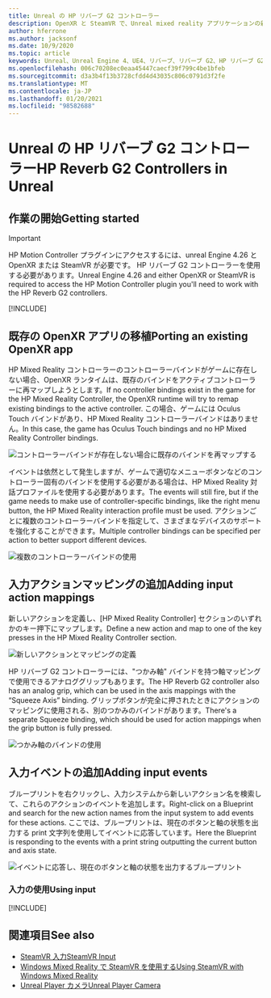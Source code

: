 ```yaml
---
title: Unreal の HP リバーブ G2 コントローラー
description: OpenXR と SteamVR で、Unreal mixed reality アプリケーションの新しい HP リバーブ G2 コントローラーを使用する方法について説明します。
author: hferrone
ms.author: jacksonf
ms.date: 10/9/2020
ms.topic: article
keywords: Unreal、Unreal Engine 4、UE4、リバーブ、リバーブ G2、HP リバーブ G2、mixed reality、development、motion controller、ユーザー入力、機能、新しいプロジェクト、エミュレーター、ドキュメント、ガイド、機能、ホログラム、ゲーム開発、mixed reality ヘッドセット、windows mixed reality ヘッドセット、virtual reality ヘッドセット
ms.openlocfilehash: 006c70208ec0eaa45447caecf39f799c4be1bfeb
ms.sourcegitcommit: d3a3b4f13b3728cfdd4d43035c806c0791d3f2fe
ms.translationtype: MT
ms.contentlocale: ja-JP
ms.lasthandoff: 01/20/2021
ms.locfileid: "98582688"
---
```

# <a name="hp-reverb-g2-controllers-in-unreal"></a><span data-ttu-id="3e7e8-104">Unreal の HP リバーブ G2 コントローラー</span><span class="sxs-lookup"><span data-stu-id="3e7e8-104">HP Reverb G2 Controllers in Unreal</span></span> 

## <a name="getting-started"></a><span data-ttu-id="3e7e8-105">作業の開始</span><span class="sxs-lookup"><span data-stu-id="3e7e8-105">Getting started</span></span>

> [!IMPORTANT]
> <span data-ttu-id="3e7e8-106">HP Motion Controller プラグインにアクセスするには、unreal Engine 4.26 と OpenXR または SteamVR が必要です。 HP リバーブ G2 コントローラーを使用する必要があります。</span><span class="sxs-lookup"><span data-stu-id="3e7e8-106">Unreal Engine 4.26 and either OpenXR or SteamVR is required to access the HP Motion Controller plugin you'll need to work with the HP Reverb G2 controllers.</span></span>

[!INCLUDE[](includes/tabs-g2-controllers-in-unreal.md)]

## <a name="porting-an-existing-openxr-app"></a><span data-ttu-id="3e7e8-107">既存の OpenXR アプリの移植</span><span class="sxs-lookup"><span data-stu-id="3e7e8-107">Porting an existing OpenXR app</span></span> 

<span data-ttu-id="3e7e8-108">HP Mixed Reality コントローラーのコントローラーバインドがゲームに存在しない場合、OpenXR ランタイムは、既存のバインドをアクティブコントローラーに再マップしようとします。</span><span class="sxs-lookup"><span data-stu-id="3e7e8-108">If no controller bindings exist in the game for the HP Mixed Reality Controller, the OpenXR runtime will try to remap existing bindings to the active controller.</span></span>  <span data-ttu-id="3e7e8-109">この場合、ゲームには Oculus Touch バインドがあり、HP Mixed Reality コントローラーバインドはありません。</span><span class="sxs-lookup"><span data-stu-id="3e7e8-109">In this case, the game has Oculus Touch bindings and no HP Mixed Reality Controller bindings.</span></span>

![コントローラーバインドが存在しない場合に既存のバインドを再マップする](images/reverb-g2-img-04.png)

<span data-ttu-id="3e7e8-111">イベントは依然として発生しますが、ゲームで適切なメニューボタンなどのコントローラー固有のバインドを使用する必要がある場合は、HP Mixed Reality 対話プロファイルを使用する必要があります。</span><span class="sxs-lookup"><span data-stu-id="3e7e8-111">The events will still fire, but if the game needs to make use of controller-specific bindings, like the right menu button, the HP Mixed Reality interaction profile must be used.</span></span>  <span data-ttu-id="3e7e8-112">アクションごとに複数のコントローラーバインドを指定して、さまざまなデバイスのサポートを強化することができます。</span><span class="sxs-lookup"><span data-stu-id="3e7e8-112">Multiple controller bindings can be specified per action to better support different devices.</span></span>
   
![複数のコントローラーバインドの使用](images/reverb-g2-img-05.png)

## <a name="adding-input-action-mappings"></a><span data-ttu-id="3e7e8-114">入力アクションマッピングの追加</span><span class="sxs-lookup"><span data-stu-id="3e7e8-114">Adding input action mappings</span></span> 

<span data-ttu-id="3e7e8-115">新しいアクションを定義し、[HP Mixed Reality Controller] セクションのいずれかのキー押下にマップします。</span><span class="sxs-lookup"><span data-stu-id="3e7e8-115">Define a new action and map to one of the key presses in the HP Mixed Reality Controller section.</span></span>

![新しいアクションとマッピングの定義](images/reverb-g2-img-02.png)

<span data-ttu-id="3e7e8-117">HP リバーブ G2 コントローラーには、"つかみ軸" バインドを持つ軸マッピングで使用できるアナロググリップもあります。</span><span class="sxs-lookup"><span data-stu-id="3e7e8-117">The HP Reverb G2 controller also has an analog grip, which can be used in the axis mappings with the “Squeeze Axis” binding.</span></span>  <span data-ttu-id="3e7e8-118">グリップボタンが完全に押されたときにアクションのマッピングに使用される、別のつかみのバインドがあります。</span><span class="sxs-lookup"><span data-stu-id="3e7e8-118">There's a separate Squeeze binding, which should be used for action mappings when the grip button is fully pressed.</span></span> 

![つかみ軸のバインドの使用](images/reverb-g2-img-03.png)

## <a name="adding-input-events"></a><span data-ttu-id="3e7e8-120">入力イベントの追加</span><span class="sxs-lookup"><span data-stu-id="3e7e8-120">Adding input events</span></span>

<span data-ttu-id="3e7e8-121">ブループリントを右クリックし、入力システムから新しいアクション名を検索して、これらのアクションのイベントを追加します。</span><span class="sxs-lookup"><span data-stu-id="3e7e8-121">Right-click on a Blueprint and search for the new action names from the input system to add events for these actions.</span></span>  <span data-ttu-id="3e7e8-122">ここでは、ブループリントは、現在のボタンと軸の状態を出力する print 文字列を使用してイベントに応答しています。</span><span class="sxs-lookup"><span data-stu-id="3e7e8-122">Here the Blueprint is responding to the events with a print string outputting the current button and axis state.</span></span>

![イベントに応答し、現在のボタンと軸の状態を出力するブループリント](images/reverb-g2-img-06.png)

### <a name="using-input"></a><span data-ttu-id="3e7e8-124">入力の使用</span><span class="sxs-lookup"><span data-stu-id="3e7e8-124">Using input</span></span> 

[!INCLUDE[](includes/tabs-g2-controller-mapping-in-unreal.md)]

## <a name="see-also"></a><span data-ttu-id="3e7e8-125">関連項目</span><span class="sxs-lookup"><span data-stu-id="3e7e8-125">See also</span></span>
* [<span data-ttu-id="3e7e8-126">SteamVR 入力</span><span class="sxs-lookup"><span data-stu-id="3e7e8-126">SteamVR Input</span></span>](https://docs.unrealengine.com/Platforms/VR/SteamVR/HowTo/SteamVRInput/index.html)
* [<span data-ttu-id="3e7e8-127">Windows Mixed Reality で SteamVR を使用する</span><span class="sxs-lookup"><span data-stu-id="3e7e8-127">Using SteamVR with Windows Mixed Reality</span></span>](/windows/mixed-reality/enthusiast-guide/using-steamvr-with-windows-mixed-reality)
* [<span data-ttu-id="3e7e8-128">Unreal Player カメラ</span><span class="sxs-lookup"><span data-stu-id="3e7e8-128">Unreal Player Camera</span></span>](https://docs.unrealengine.com/Programming/Tutorials/PlayerCamera/3/index.html)